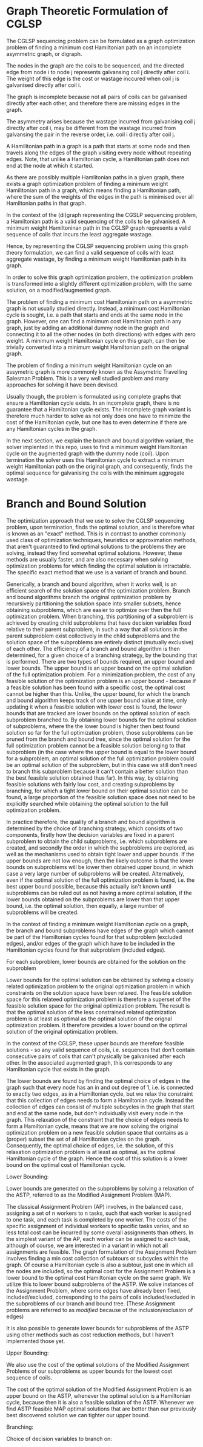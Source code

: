 
# Graph Theoretic Formulation of CGLSP

The CGLSP sequencing problem can be formulated as a graph optimization problem of finding a minimum cost Hamiltonian path on an incomplete asymmetric graph, or digraph.

The nodes in the graph are the coils to be sequenced, and the directed edge from node i to node j represents galvansing coil j directly after coil i. The weight of this edge is the cost or wastage inccured when coil j is galvanised directly after coil i. 

The graph is incomplete because not all pairs of coils can be galvanised directly after each other, and therefore there are missing edges in the graph.

The asymmetry arises because the wastage incurred from galvanising coil j directly after coil i, may be different from the wastage incurred from galvansing the pair in the reverse order, i.e. coil i directly after coil j.

A Hamilitonian path in a graph is a path that starts at some node and then travels along the edges of the graph visiting every node without repeating edges. Note, that unlike a Hamiltonian cycle, a Hamiltonian path does not end at the node at which it started.

As there are possibly multiple Hamlitonian paths in a given graph, there exists a graph optimization problem of finding a minimum weight Hamilitonian path in a graph, which means finding a Hamiltonian path, where the sum of the weights of the edges in the path is minimised over all Hamiltonian paths in that graph.

In the context of the (di)graph representing the CGSLP sequencing problem, a Hamiltonian path is a valid sequencing of the coils to be galvanised. A minimum weight Hamiltoninan path in the CGLSP graph represents a valid sequence of coils that incurs the least aggregate wastage.

Hence, by representing the CGLSP sequencing problem using this graph theory formulation, we can find a valid sequence of coils with least aggregate wastage, by finding a minimum weight Hamiltonian path in its graph.

In order to solve this graph optimization problem, the optimization problem is transformed into a slightly different optimization problem, with the same solution, on a modified/augmented graph.

The problem of finding a minimum cost Hamiltoniain path on a asymmetric graph is not usually studied directly. Instead, a minimum cost Hamiltonian cycle is sought, i.e. a path that starts and ends at the same node in the graph. However, one can find a minimum cost Hamiltonian path in any graph, just by adding an additional dummy node in the graph and connecting it to all the other nodes (in both directions) with edges with zero weight. A minimum weight Hamiltonian cycle on this graph, can then be trivially converted into a minimum weight Hamiltonian path on the orignal graph.

The problem of finding a minimum weight Hamiltonian cycle on an assymetric graph is more commonly known as the Assymetric Travelling Salesman Problem. This is a very well studied problem and many approaches for solving it have been devised.

Usually though, the problem is formulated using complete graphs that ensure a Hamiltonian cycle exists. In an incomplete graph, there is no guarantee that a Hamiltonian cycle exists. The incomplete graph variant is therefore much harder to solve as not only does one have to minimize the cost of the Hamiltonian cycle, but one has to even determine if there are any Hamiltonian cycles in the graph.

In the next section, we explain the branch and bound algorithm variant, the solver implented in this repo, uses to find a minimum weight Hamiltonian cycle on the augmented graph with the dummy node (coil).  Upon termination the solver uses this Hamiltonian cycle to extract a minimum weight Hamiltonian path on the original graph, and consequently, finds the optimal sequence for galvanising the coils with the minimum aggregate wastage.

# Branch and Bound Solution

The optimization approach that we use to solve the CGLSP sequencing problem, upon termination, finds the optimal solution, and is therefore what is known as an "exact" method. This is in contrast to another commonly used class of optimization techniques, heuristics or approximation methods, that aren't guaranteed to find optimal solutions to the problems they are solving, instead they find somewhat optimal solutions. However, these methods are usually faster, and are also necessary when solving optimization problems for which finding the optimal solution is intractable. The specific exact method that we use is a variant of branch and bound.

Generically, a branch and bound algorithm, when it works well, is an efficient search of the solution space of the optimization problem. Branch and bound algorithms branch the original optimization problem by recursively partitioning the solution space into smaller subsets, hence obtaining subproblems, which are easier to optimize over then the full optimization problem. When branching, this partitioning of a subproblem is achieved by creating child subproblems that have decision variables fixed relative to their parent subproblem, in such a way that all solutions in the parent subproblem exist collectively in the child subproblems and the solution space of the subproblems are entirely distinct (mutually exclusive) of each other. The efficiency of a branch and bound algorithm is then determined, for a given choice of a branching strategy, by the bounding that is performed. There are two types of bounds required, an upper bound and lower bounds. The upper bound is an upper bound on the optimal solution of the full optimization problem. For a minimization problem, the cost of any feasible solution of the optimization problem is an upper bound - because if a feasible solution has been found with a specific cost, the optimal cost cannot be higher than this. Unlike, the upper bound, for which the branch and bound algorithm keeps track of one upper bound value at time, only updating it when a feasible solution with lower cost is found, the lower bounds that are tracked are lower bounds on the optimal solution of each subproblem branched to. By obtaining lower bounds for the optimal solution of subproblems, where the the lower bound is higher then best found solution so far for the full optimization problem, those subproblems can be pruned from the branch and bound tree, since the optimal solution for the full optimization problem cannot be a feasible solution belonging to that subproblem (in the case where the upper bound is equal to the lower bound for a subproblem, an optimal solution of the full optimization problem could be an optimal solution of the subproblem, but in this case we still don't need to branch this subproblem because it can't contain a better solution than the best feasible solution obtained thus far). In this way, by obtaining feasible solutions with fairly low cost, and creating subproblems by branching, for which a tight lower bound on their optimal solution can be found, a large proportion of the feasible solution space does not need to be explicitly searched while obtaining the optimal solution to the full optimization problem. 

In practice therefore, the quality of a branch and bound algorithm is determined by the choice of branching strategy, which consists of two components, firstly how the decision variables are fixed in a parent subproblem to obtain the child subproblems, i.e. which subproblems are created, and secondly the order in which the supbroblems are explored, as well as the mechanisms used to obtain tight lower and upper bounds. If the upper bounds are not low enough, then the likely outcome is that the lower bounds on subproblems will be lower then obtained upper bound, in which case a very large number of subproblems will be created. Alternatively, even if the optimal solution of the full optimization problem is found, i.e. the best upper bound possible, because this actually isn't known until subproblems can be ruled out as not having a more optimal solution, if the lower bounds obtained on the subproblems are lower than that upper bound, i.e. the optimal solution, then equally, a large number of subproblems will be created.

In the context of finding a minimum weight Hamiltonian cycle on a graph, the branch and bound subproblems have edges of the graph which cannot be part of the Hamiltonian cycles found for that subproblem (excluded edges), and/or edges of the graph which have to be included in the Hamiltonian cycles found for that subproblem (included edges).

For each subproblem, lower bounds are obtained for the solution on the subproblem



Lower bounds for the optimal solution can be obtained by solving a closely related optimization problem to the original optimization problem in which constraints on the solution space have been relaxed. The feasible solution space for this relateed optimization problem is therefore a superset of the feasible solution space for the original optimization problem. The result is that the optimal solution of the less constrained related optimization problem is at least as optimal as the optimal solution of the orignal optimization problem. It therefore provides a lower bound on the optimal solution of the original optimization problem.

In the context of the CGLSP, these upper bounds are therefore feasible solutions - so any valid sequence of coils, i.e. sequences that don't contain consecutive pairs of coils that can't physically be galvanised after each other. In the associated augmented graph, this corresponds to any Hamiltonian cycle that exists in the graph. 

The lower bounds are found by finding the optimal choice of edges in the graph such that every node has an in and out degree of 1, i.e. is connected to exactly two edges, as in a Hamiltonian cycle, but we relax the constraint that this collection of edges needs to form a Hamiltonian cycle. Instead the collection of edges can consist of multiple subcycles in the graph that start and end at the same node, but don't individually visit every node in the graph. This relaxation of the constraint that the choice of edges needs to form a Hamiltonian cycle, means that we are now solving the original optimization problem on a new feasible solution space that contains as a (proper) subset the set of all Hamiltonian cycles on the graph. Consequently, the optimal choice of edges, i.e. the solution, of this relaxation optimization problem is at least as optimal, as the optimal Hamiltonian cycle of the graph.  Hence the cost of this solution is a lower bound on the optimal cost of Hamiltonian cycle.




Lower Bounding:

 Lower bounds are generated on the subproblems by solving a relaxation of the ASTP, referred to as the Modified Assignment Problem (MAP).

 The classical Assignment Problem (AP) involves, in the balanced case, assigning a set of n workers to n tasks, such that each worker is assigned to one task, and each task is completed by one worker. The costs of the specific assignment of individual workers to specific tasks varies, and so less total cost can be incurred by some overall assignments than others. In the simplest variant of the AP, each worker can be assigned to each task, although of course, we are interested in a variant in which not all assignments are feasible. The graph formulation of the Assignment Problem involves finding a min cost collection of subtours or subcycles within the graph. Of course a Hamiltonian cycle is also a subtour, just one in which all the nodes are included, so the optimal cost for the Assignment Problem is a lower bound to the optimal cost Hamiltonian cycle on the same graph. We utilize this to lower bound subproblems of the ASTP. We solve instances of the Assignment Problem, where some edges have already been fixed, included/excluded, corresponding to the pairs of coils included/excluded in the subproblems of our branch and bound tree. (These Assignment problems are referred to as *modified* because of the inclusion/exclusion of edges) 

It is also possible to generate lower bounds for subproblems of the ASTP using other methods such as cost reduction methods, but I haven't implemented those yet.

Upper Bounding:

We also use the cost of the optimal solutions of the Modified Assignment Problems of our subproblems as upper bounds for the lowest cost sequence of coils.

The cost of the optimal solution of the Modified Assignment Problem is an upper bound on the ASTP, whenever the optimal solution is a Hamiltonian cycle, because then it is also a feasible solution of the ASTP. Whenever we find ASTP feasible MAP optimal solutions that are better than our previously best discovered solution we can tighter our upper bound.

Branching:

Choice of decision variables to branch on:
